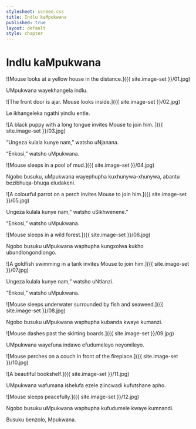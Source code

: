 ```yaml
---
stylesheet: screen.css
title: Indlu kaMpukwana
published: true
layout: default
style: chapter
---
```


# Indlu kaMpukwana

![Mouse looks at a yellow house in the distance.]({{ site.image-set }}/01.jpg)

UMpukwana wayekhangela indlu.

![The front door is ajar. Mouse looks inside.]({{ site.image-set }}/02.jpg)

Le ikhangeleka ngathi yindlu entle.

![A black puppy with a long tongue invites Mouse to join him. ]({{ site.image-set }}/03.jpg)

“Ungeza kulala kunye nam,” watsho uNjanana.

“Enkosi,” watsho uMpukwana.

![Mouse sleeps in a pool of mud.]({{ site.image-set }}/04.jpg)

Ngobo busuku, uMpukwana wayephupha kuxhunywa-xhunywa, abantu bezibhuqa-bhuqa eludakeni. 

![A colourful parrot on a perch invites Mouse to join him.]({{ site.image-set }}/05.jpg)

Ungeza kulala kunye nam,” watsho uSikhwenene.”

“Enkosi,” watsho uMpukwana.

![Mouse sleeps in a wild forest.]({{ site.image-set }}/06.jpg)

Ngobo busuku uMpukwana waphupha kungxolwa kukho ubundlongondlongo. 

![A goldfish swimming in a tank invites Mouse to join him.]({{ site.image-set }}/07.jpg)

Ungeza kulala kunye nam,” watsho uNtlanzi.

“Enkosi,” watsho uMpukwana.

![Mouse sleeps underwater surrounded by fish and seaweed.]({{ site.image-set }}/08.jpg)

Ngobo busuku uMpukwana waphupha kubanda kwaye kumanzi.

![Mouse dashes past the skirting boards.]({{ site.image-set }}/09.jpg)

UMpukwana wayefuna indawo efudumeleyo neyomileyo.

![Mouse perches on a couch in front of the fireplace.]({{ site.image-set }}/10.jpg)


![A beautiful bookshelf.]({{ site.image-set }}/11.jpg)

UMpukwana wafumana ishelufa ezele ziincwadi kufutshane apho.

![Mouse sleeps peacefully.]({{ site.image-set }}/12.jpg)

Ngobo busuku uMpukwana waphupha kufudumele kwaye kumnandi.

Busuku benzolo, Mpukwana.